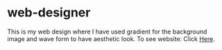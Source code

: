 # web-designer

This is my web design where I have used gradient for the background image and wave form to have aesthetic look.
To see website: Click <a href="https://mehulraj19.github.io/web-designer/">Here</a>.
